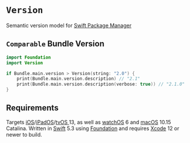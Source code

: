 # `Version`

Semantic version model for [Swift Package Manager](https://github.com/apple/swift-package-manager)

## `Comparable` Bundle Version

```swift
import Foundation
import Version

if Bundle.main.version > Version(string: "2.0") {
    print(Bundle.main.version.description) // "2.1"
    print(Bundle.main.version.description(verbose: true)) // "2.1.0"
}
```

## Requirements

Targets [iOS](https://developer.apple.com/ios)/[iPadOS](https://developer.apple.com/ipad)/[tvOS ](https://developer.apple.com/tvos) 13, as well as [watchOS](https://developer.apple.com/watchos) 6 and [macOS](https://developer.apple.com/macos) 10.15 Catalina. Written in [Swift](https://developer.apple.com/documentation/swift) 5.3 using [Foundation](https://developer.apple.com/documentation/foundation) and requires [Xcode](https://developer.apple.com/xcode) 12 or newer to build.
